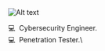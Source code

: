<img src="https://media.es.wired.com/photos/646bddf0a566376ee967bcad/4:3/w_2132,h_1599,c_limit/The-Underground-History-of-Russia%E2%80%99s-Most-Ingenious-Hacker-Group-Security.jpg" alt="Alt text" title="Red Viper">

💻 &nbsp;Cybersecurity Engineer.\
💻 &nbsp;Penetration Tester.\
